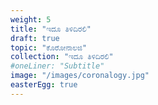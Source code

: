 ```yaml
---
weight: 5
title: "ಇದೂ ತಿಳಿದಿರಲಿ"
draft: true
topic: "ಕೊರೋನಾಲಜಿ"
collection: "ಇದೂ ತಿಳಿದಿರಲಿ"
#oneLiner: "Subtitle"
image: "/images/coronalogy.jpg"
easterEgg: true
---
```

